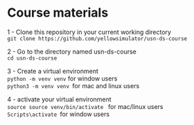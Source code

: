 # Course materials

 1 - Clone this repository in your current working directory <br>
 ``` git clone https://github.com/yellowsimulator/usn-ds-course ```

 2 - Go to the directory named usn-ds-course <br>
 ``` cd usn-ds-course ```

 3 - Create a virtual environment <br>
 ``` python -m venv venv ``` for window users <br>
```python3 -m venv venv ```for mac and linux users <br>

4 - activate your virtual environment <br>
```source source venv/bin/activate ``` for mac/linux users <br>
```Scripts\activate ```for window users 
